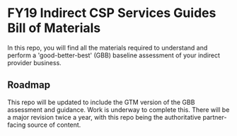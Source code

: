 # FY19 Indirect CSP Services Guides Bill of Materials

In this repo, you will find all the materials required to understand and perform a 'good-better-best' (GBB) baseline assessment of your indirect provider business.

## Roadmap

This repo will be updated to include the GTM version of the GBB assessment and guidance. Work is underway to complete this. There will be a major revision twice a year, with this repo being the authoritative partner-facing source of content.
